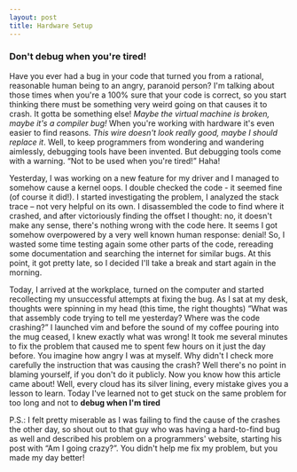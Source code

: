 ```yaml
---
layout: post
title: Hardware Setup
---
```


### Don't debug when you're tired!


Have you ever had a bug in your code that turned you from a rational, reasonable human being to an angry, paranoid person? I'm talking about those times when you're a 100% sure that your code is correct, so you start thinking there must be something very weird going on that causes it to crash. It gotta be something else! _Maybe the virtual machine is broken, maybe it's a compiler bug!_ When you're working with hardware it's even easier to find reasons. _This wire doesn't look really good, maybe I should replace it_. Well, to keep programmers from wondering and wandering aimlessly, debugging tools have been invented. But debugging tools come with a warning. “Not to be used when you're tired!” Haha! 

Yesterday, I was working on a new feature for my driver and I managed to somehow cause a kernel oops. I double checked the code - it seemed fine (of course it did!). I started investigating the problem, I analyzed the stack trace – not very helpful on its own. I disassembled the code to find where it crashed, and after victoriously finding the offset I thought: no, it doesn't make any sense, there's nothing wrong with the code here. It seems I got somehow overpowered by a very well known human response: denial! So, I wasted some time testing again some other parts of the code, rereading some documentation and searching the internet for similar bugs. At this point, it got pretty late, so I decided I'll take a break and start again in the morning.

Today, I arrived at the workplace, turned on the computer and started recollecting my unsuccessful attempts at fixing the bug. As I sat at my desk, thoughts were spinning in my head (this time, the right thoughts) “What was that assembly code trying to tell me yesterday? Where was the code crashing?” I launched vim and before the sound of my coffee pouring into the mug ceased, I knew exactly what was wrong! It took me several minutes to fix the problem that caused me to spent few hours on it just the day before.
You imagine how angry I was at myself. Why didn't I check more carefully the instruction that was causing the crash? Well there's no point in blaming yourself, if you don't do it publicly. Now you know how this article came about!
Well, every cloud has its silver lining, every mistake gives you a lesson to learn. Today I've learned not to get stuck on the same problem for too long and not to **debug when I'm tired**

P.S.: I felt pretty miserable as I was failing to find the cause of the crashes the other day, so shout out to that guy who was having a hard-to-find bug as well and described his problem on a programmers' website, starting his post with “Am I going crazy?”. You didn't help me fix my problem, but you made my day better!
